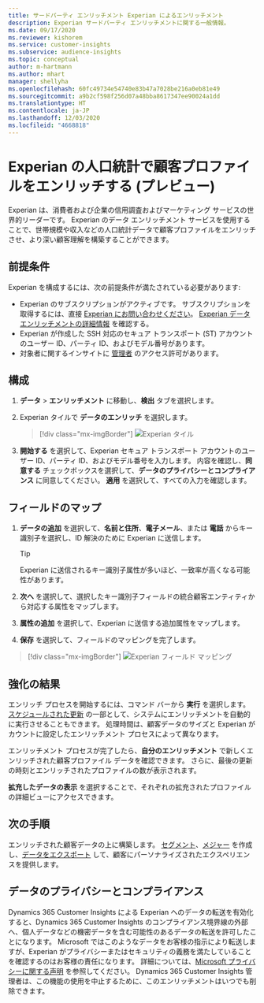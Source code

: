 ```yaml
---
title: サードパーティ エンリッチメント Experian によるエンリッチメント
description: Experian サードパーティ エンリッチメントに関する一般情報。
ms.date: 09/17/2020
ms.reviewer: kishorem
ms.service: customer-insights
ms.subservice: audience-insights
ms.topic: conceptual
author: m-hartmann
ms.author: mhart
manager: shellyha
ms.openlocfilehash: 60fc49734e54740e83b47a7028be216a0eb81e49
ms.sourcegitcommit: a9b2cf598f256d07a48bba8617347ee90024a1dd
ms.translationtype: HT
ms.contentlocale: ja-JP
ms.lasthandoff: 12/03/2020
ms.locfileid: "4668818"
---
```

# <a name="enrich-customer-profiles-with-demographics-from-experian-preview"></a>Experian の人口統計で顧客プロファイルをエンリッチする (プレビュー)

Experian は、消費者および企業の信用調査およびマーケティング サービスの世界的リーダーです。 Experian のデータ エンリッチメント サービスを使用することで、世帯規模や収入などの人口統計データで顧客プロファイルをエンリッチさせ、より深い顧客理解を構築することができます。

## <a name="prerequisites"></a>前提条件

Experian を構成するには、次の前提条件が満たされている必要があります:

- Experian のサブスクリプションがアクティブです。 サブスクリプションを取得するには、直接 [Experian にお問い合わせください](https://www.experian.com/marketing-services/contact)。 [Experian データ エンリッチメントの詳細情報](https://www.experian.com/marketing-services/microsoft?cmpid=ems_web_mci_cdppage) を確認する。
- Experian が作成した SSH 対応のセキュア トランスポート (ST) アカウントのユーザー ID、パーティ ID、およびモデル番号があります。
- 対象者に関するインサイトに [管理者](permissions.md#administrator) のアクセス許可があります。

## <a name="configuration"></a>構成

1. **データ** > **エンリッチメント** に移動し、**検出** タブを選択します。

1. Experian タイルで **データのエンリッチ** を選択します。

   > [!div class="mx-imgBorder"]
   > ![Experian タイル](media/experian-tile.png "Experian タイル")

1. **開始する** を選択して、Experian セキュア トランスポート アカウントのユーザー ID、パーティ ID、およびモデル番号を入力します。 内容を確認し、**同意する** チェックボックスを選択して、**データのプライバシーとコンプライアンス** に同意してください。 **適用** を選択して、すべての入力を確認します。

## <a name="map-your-fields"></a>フィールドのマップ

1. **データの追加** を選択して、**名前と住所**、**電子メール**、または **電話** からキー識別子を選択し、ID 解決のために Experian に送信します。

   > [!TIP]
   > Experian に送信されるキー識別子属性が多いほど、一致率が高くなる可能性があります。

1. **次へ** を選択して、選択したキー識別子フィールドの統合顧客エンティティから対応する属性をマップします。

1. **属性の追加** を選択して、Experian に送信する追加属性をマップします。

1.  **保存** を選択して、フィールドのマッピングを完了します。

   > [!div class="mx-imgBorder"]
   > ![Experian フィールド マッピング](media/experian-field-mapping.png "Experian フィールド マッピング")

## <a name="enrichment-results"></a>強化の結果

エンリッチ プロセスを開始するには、コマンド バーから **実行** を選択します。 [スケジュールされた更新](system.md#schedule-tab) の一部として、システムにエンリッチメントを自動的に実行させることもできます。 処理時間は、顧客データのサイズと Experian がカウントに設定したエンリッチメント プロセスによって異なります。

エンリッチメント プロセスが完了したら、**自分のエンリッチメント** で新しくエンリッチされた顧客プロファイル データを確認できます。 さらに、最後の更新の時刻とエンリッチされたプロファイルの数が表示されます。

**拡充したデータの表示** を選択することで、それぞれの拡充されたプロファイルの詳細ビューにアクセスできます。

## <a name="next-steps"></a>次の手順

エンリッチされた顧客データの上に構築します。 [セグメント](segments.md)、[メジャー](measures.md) を作成し、[データをエクスポート](export-destinations.md) して、顧客にパーソナライズされたエクスペリエンスを提供します。

## <a name="data-privacy-and-compliance"></a>データのプライバシーとコンプライアンス

Dynamics 365 Customer Insights による Experian へのデータの転送を有効化すると、Dynamics 365 Customer Insights のコンプライアンス境界線の外部へ、個人データなどの機密データを含む可能性のあるデータの転送を許可したことになります。 Microsoft ではこのようなデータをお客様の指示により転送しますが、Experian がプライバシーまたはセキュリティの義務を満たしていることを確認するのはお客様の責任になります。 詳細については、[Microsoft プライバシーに関する声明](https://go.microsoft.com/fwlink/?linkid=396732) を参照してください。
Dynamics 365 Customer Insights 管理者は、この機能の使用を中止するために、このエンリッチメントはいつでも削除できます。
